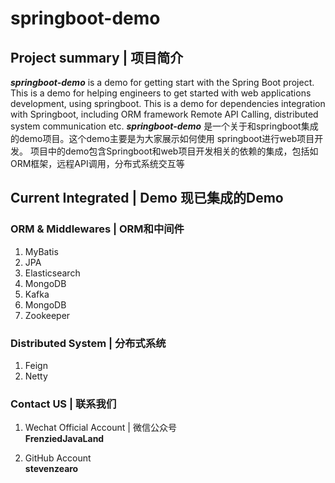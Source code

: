 # springboot-demo
## Project summary | 项目简介
_**springboot-demo**_ is a demo for getting start with the Spring Boot project.  
This is a demo for helping engineers to get started with web applications development, 
using springboot.
This is a demo for dependencies integration with Springboot, including ORM framework
Remote API Calling, distributed system communication etc.
**_springboot-demo_** 是一个关于和springboot集成的demo项目。这个demo主要是为大家展示如何使用
springboot进行web项目开发。
项目中的demo包含Springboot和web项目开发相关的依赖的集成，包括如ORM框架，远程API调用，分布式系统交互等

## Current Integrated | Demo 现已集成的Demo
### ORM & Middlewares | ORM和中间件
1. MyBatis
2. JPA
3. Elasticsearch
4. MongoDB
5. Kafka
6. MongoDB
7. Zookeeper

### Distributed System | 分布式系统
1. Feign
2. Netty

### Contact US | 联系我们
1. Wechat Official Account | 微信公众号  
    **FrenziedJavaLand**

2. GitHub Account  
    **stevenzearo**